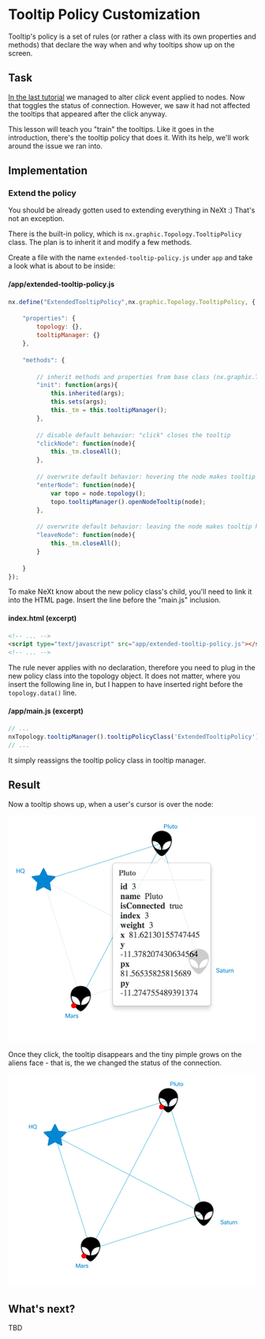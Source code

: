 # Tooltip Policy Customization
Tooltip's policy is a set of rules (or rather a class with its own properties and methods) that declare the way when and why tooltips show up on the screen.

## Task
[In the last tutorial](tutorial-007-06.md) we managed to alter *click* event applied to nodes. Now that toggles the status of connection. However, we saw it had not affected the tooltips that appeared after the click anyway.

This lesson will teach you "train" the tooltips. Like it goes in the introduction, there's the tooltip policy that does it. With its help, we'll work around the issue we ran into.

## Implementation
### Extend the policy
You should be already gotten used to extending everything in NeXt :) That's not an exception.

There is the built-in policy, which is ```nx.graphic.Topology.TooltipPolicy``` class. The plan is to inherit it and modify a few methods.

Create a file with the name ```extended-tooltip-policy.js``` under ```app``` and take a look what is about to be inside:

#### /app/extended-tooltip-policy.js
```JavaScript
nx.define("ExtendedTooltipPolicy",nx.graphic.Topology.TooltipPolicy, {

	"properties": {
		topology: {},
		tooltipManager: {}
	},

	"methods": {

		// inherit methods and properties from base class (nx.graphic.Topology.TooltipPolicy)
		"init": function(args){
			this.inherited(args);
			this.sets(args);
			this._tm = this.tooltipManager();
		},

		// disable default behavior: "click" closes the tooltip
		"clickNode": function(node){
			this._tm.closeAll();
		},

		// overwrite default behavior: hovering the node makes tooltip show up
		"enterNode": function(node){
			var topo = node.topology();
			topo.tooltipManager().openNodeTooltip(node);
		},

		// overwrite default behavior: leaving the node makes tooltip hide
		"leaveNode": function(node){
			this._tm.closeAll();
		}

	}
});
```

To make NeXt know about the new policy class's child, you'll need to link it into the HTML page. Insert the line before the "main.js" inclusion.
#### index.html (excerpt)
```HTML
<!-- ... -->
<script type="text/javascript" src="app/extended-tooltip-policy.js"></script>
<!-- ... -->
```

The rule never applies with no declaration, therefore you need to plug in the new policy class into the topology object. It does not matter, where you insert the following line in, but I happen to have inserted right before the ```topology.data()``` line.

#### /app/main.js (excerpt)
```JavaScript
// ...
nxTopology.tooltipManager().tooltipPolicyClass('ExtendedTooltipPolicy');
// ...
```

It simply reassigns the tooltip policy class in tooltip manager.

## Result
Now a tooltip shows up, when a user's cursor is over the node:

![](../images/tutorial-007-07/tooltip-hover.png)

Once they click, the tooltip disappears and the tiny pimple grows on the aliens face - that is, the we changed the status of the connection.

![](../images/tutorial-007-07/scene-click.png)

## What's next?
TBD